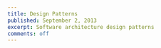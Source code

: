 ```yaml
---
title: Design Patterns
published: September 2, 2013
excerpt: Software architecture design patterns
comments: off
---
```




